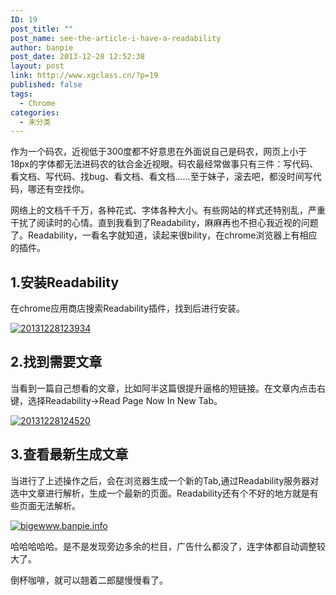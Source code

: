 ```yaml
---
ID: 19
post_title: ""
post_name: see-the-article-i-have-a-readability
author: banpie
post_date: 2013-12-28 12:52:38
layout: post
link: http://www.xgclass.cn/?p=19
published: false
tags:
  - Chrome
categories:
  - 未分类
---
```

作为一个码农，近视低于300度都不好意思在外面说自己是码农，网页上小于18px的字体都无法进码农的钛合金近视眼。码农最经常做事只有三件：写代码、看文档、写代码、找bug、看文档、看文档......至于妹子，滚去吧，都没时间写代码，哪还有空找你。

网络上的文档千千万，各种花式、字体各种大小。有些网站的样式还特别乱，严重干扰了阅读时的心情。直到我看到了Readability，麻麻再也不担心我近视的问题了。Readability，一看名字就知道，读起来很bility，在chrome浏览器上有相应的插件。

## 1\.安装Readability

在chrome应用商店搜索Readability插件，找到后进行安装。

[![20131228123934][1]][1]

## 2\.找到需要文章

当看到一篇自己想看的文章，比如阿半这篇很提升逼格的短链接。在文章内点击右键，选择Readability->Read Page Now In New Tab。

[![20131228124520][2]][2]

## 3\.查看最新生成文章

当进行了上述操作之后，会在浏览器生成一个新的Tab,通过Readability服务器对选中文章进行解析，生成一个最新的页面。Readability还有个不好的地方就是有些页面无法解析。

[![bigewww.banpie.info][3]][3]

哈哈哈哈哈。是不是发现旁边多余的栏目，广告什么都没了，连字体都自动调整较大了。

倒杯咖啡，就可以翘着二郎腿慢慢看了。

 [1]: http://7arnhx.com1.z0.glb.clouddn.com/wp-content/uploads/2013/12/20131228123934.jpg
 [2]: http://7arnhx.com1.z0.glb.clouddn.com/wp-content/uploads/2013/12/20131228124520.jpg
 [3]: http://7arnhx.com1.z0.glb.clouddn.com/wp-content/uploads/2013/12/bigewww.banpie.info_.png
